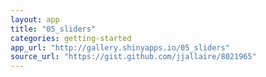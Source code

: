 ```yaml
---
layout: app
title: "05_sliders"
categories: getting-started
app_url: "http://gallery.shinyapps.io/05_sliders"
source_url: "https://gist.github.com/jjallaire/8021965"
---
```


